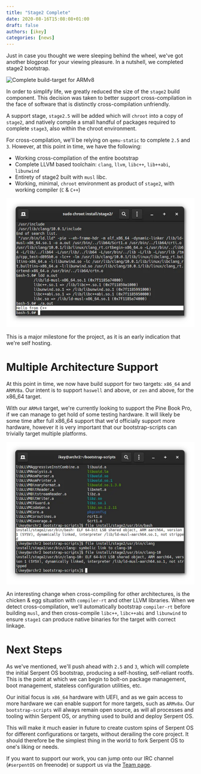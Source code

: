 ```yaml
---
title: "Stage2 Complete"
date: 2020-08-16T15:08:08+01:00
draft: false
authors: [ikey]
categories: [news]
---
```


Just in case you thought we were sleeping behind the wheel, we've got
another blogpost for your viewing pleasure. In a nutshell, we completed
stage2 bootstrap.

<!--more-->

![Complete build-target for ARMv8](../../static/img/blog/stage2-complete/ARMv8.webp)

In order to simplify life, we greatly reduced the size of the `stage2` build component.
This decision was taken to better support cross-compilation in the face of software that
is distinctly cross-compilation unfriendly.

A support stage, `stage2.5` will be added which will `chroot` into a copy of `stage2`, and
natively compile a small handful of packages required to complete `stage3`, also within the
chroot environment.

For cross-compilation, we'll be relying on `qemu-static` to complete `2.5` and `3`.
However, at this point in time, we have the following:

 - Working cross-compilation of the entire bootstrap
 - Complete LLVM based toolchain: `clang`, `llvm`, `libc++`, `lib++abi`, `libunwind`
 - Entirety of stage2 built with `musl` libc.
 - Working, minimal, `chroot` environment as product of `stage2`, with working compiler (`C` & `C++`)

![x86_64](/static/img/blog/stage2-complete/x86_64.webp "Working x86_64 chroot")

This is a major milestone for the project, as it is an early indication that we're self hosting.

# Multiple Architecture Support

At this point in time, we now have build support for two targets: `x86_64` and `ARMV8a`.
Our intent is to support `haswell` and above, or `zen` and above, for the x86_64 target.

With our `ARMv8` target, we're currently looking to support the Pine Book Pro, if we can
manage to get hold of some testing hardware. It will likely be some time after full
x86_64 support that we'd officially support more hardware, however it is very important
that our bootstrap-scripts can trivially target multiple platforms.

![ARMv8](/static/img/blog/stage2-complete/ARMv8.webp "ARMv8 validation")

An interesting change when cross-compiling for other architectures, is the chicken & egg
situation with `compiler-rt` and other LLVM libraries. When we detect cross-compilation,
we'll automatically bootstrap `compiler-rt` before building `musl`, and then cross-compile
`libc++`, `libc++abi` and `libunwind` to ensure `stage1` can produce native binaries for
the target with correct linkage.

# Next Steps

As we've mentioned, we'll push ahead with `2.5` and `3`, which will complete the initial
Serpent OS bootstrap, producing a self-hosting, self-reliant rootfs. This is the point
at which we can begin to bolt-on package management, boot management, stateless configuration
utilities, etc.

Our initial focus is `x86_64` hardware with UEFI, and as we gain access to more hardware we
can enable support for more targets, such as `ARMv8a`. Our `bootstrap-scripts` will always
remain open source, as will all processes and tooling within Serpent OS, or anything used
to build and deploy Serpent OS.

This will make it much easier in future to create custom spins of Serpent OS for different
configurations or targets, without derailing the core project. It should therefore be the
simplest thing in the world to fork Serpent OS to one's liking or needs.

If you want to support our work, you can jump onto our IRC channel (`#serpentOS` on freenode)
or support us via the [Team page](/team).
